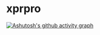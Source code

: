 # xprpro
[![Ashutosh's github activity graph](https://github-readme-activity-graph.cyclic.app/graph?username=HongKongXpro&theme=high-contrast)](https://github.com/ashutosh00710/github-readme-activity-graph)
